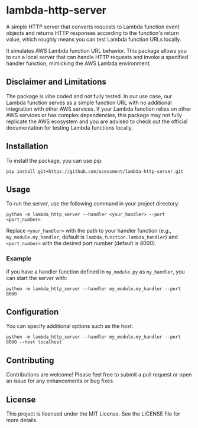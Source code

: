 # lambda-http-server

A simple HTTP server that converts requests to Lambda function event objects and returns HTTP responses according to the function's return value, which roughly means you can test Lambda function URLs locally.

It simulates AWS Lambda function URL behavior. This package allows you to run a local server that can handle HTTP requests and invoke a specified handler function, mimicking the AWS Lambda environment.

## Disclaimer and Limitations

The package is vibe coded and not fully tested. In our use case, our Lambda function serves as a simple function URL with no additional integration with other AWS services. If your Lambda function relies on other AWS services or has complex dependencies, this package may not fully replicate the AWS ecosystem and you are advised to check out the official documentation for testing Lambda functions locally.

## Installation

To install the package, you can use pip:

```
pip install git+https://github.com/acessment/lambda-http-server.git
```

## Usage

To run the server, use the following command in your project directory:

```
python -m lambda_http_server --handler <your_handler> --port <port_number>
```

Replace `<your_handler>` with the path to your handler function (e.g., `my_module.my_handler`, default is `lambda_function.lambda_handler`) and `<port_number>` with the desired port number (default is 8000).

### Example

If you have a handler function defined in `my_module.py` as `my_handler`, you can start the server with:

```
python -m lambda_http_server --handler my_module.my_handler --port 8000
```

## Configuration

You can specify additional options such as the host:

```
python -m lambda_http_server --handler my_module.my_handler --port 8000 --host localhost
```

## Contributing

Contributions are welcome! Please feel free to submit a pull request or open an issue for any enhancements or bug fixes.

## License

This project is licensed under the MIT License. See the LICENSE file for more details.
